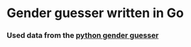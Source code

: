 # Gender guesser written in Go

### Used data from the [python gender guesser](https://github.com/lead-ratings/gender-guesser)
